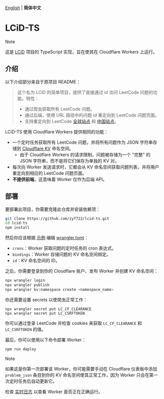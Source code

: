 [English](README.md) | **简体中文**

# LCiD-TS

> [!NOTE]
>
> 这是 [LCiD](https://github.com/bunnyxt/lcid) 项目的 TypeScript 实现，旨在使其在 Cloudflare Workers 上运行。

## 介绍

以下介绍部分来自于原项目 README：

> 这个名为 LCiD 的简单项目，提供了直接通过 id 访问 LeetCode 问题的功能。特性：
>
> - 通过爬虫获取所有 LeetCode 问题。
> - 通过后端，使用 URL 路径中的问题 id 重定向到 LeetCode 问题页面。
> - 支持重定向到 LeetCode [全球站点](https://leetcode.com/problemset/all/) 和 [中国站点](https://leetcode-cn.com/problemset/all/)。

LCiD-TS 使用 Cloudflare Workers 提供相同的功能：
- 一个定时任务获取所有 LeetCode 问题，并将所有问题作为 JSON 字符串存储到 [Cloudflare KV](https://developers.cloudflare.com/kv/) 命名空间。
  - 由于 Cloudflare Workers 的请求限制，问题被存储为一个 "完整" 的 JSON 字符串，而不是将它们保存为单独的 KV 对。
- 每次向 Worker 发送请求时，它都会从 KV 命名空间获取问题列表，并将用户重定向到相应的 LeetCode 问题页面。
- **不提供前端**，这意味着 Worker 仅作为后端 API。

## 部署
要部署此项目，你需要克隆此仓库并安装依赖项：

```bash
git clone https://github.com/zyf722/lcid-ts.git
cd lcid-ts
npm install
```

然后你应该根据 [示例](./wrangler.toml.example) 编辑 [wrangler.toml](./wrangler.toml)：
- `crons`：Worker 获取问题的定时任务的 cron 表达式。
- `bindings`：Worker 存储问题的 KV 命名空间绑定。
- `id`：KV 命名空间的 ID。

之后，你需要登录到你的 Cloudflare 账户、发布 Worker 并创建 KV 命名空间：

```bash
npx wrangler login
npx wrangler publish
npx wrangler kv:namespace create <namespace_name>
```

你还需要设置 secrets 以使爬虫正常工作：

```bash、
npx wrangler secret put LC_CF_CLEARANCE
npx wrangler secret put LC_CSRFTOKEN
```

你可以通过登录 LeetCode 并检查 cookies 来获取 `LC_CF_CLEARANCE` 和 `LC_CSRFTOKEN` 的值。

最后，你可以使用以下命令部署 Worker：

```bash
npm run deploy
```

> [!NOTE]
>
> 如果这是你第一次部署该 Worker，你可能需要手动在 Cloudflare 仪表板中添加 `problem_json` 条目到你的 KV 命名空间使其正常工作，因为 Worker 只会在第一次定时任务后自动更新它。

检查 [实时日志](https://developers.cloudflare.com/workers/observability/logging/real-time-logs/) 以查看 Worker 是否正在正确运行。